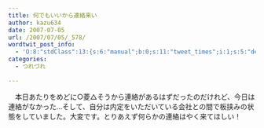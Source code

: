 ```yaml
---
title: 何でもいいから連絡来い
author: kazu634
date: 2007-07-05
url: /2007/07/05/_578/
wordtwit_post_info:
  - 'O:8:"stdClass":13:{s:6:"manual";b:0;s:11:"tweet_times";i:1;s:5:"delay";i:0;s:7:"enabled";i:1;s:10:"separation";s:2:"60";s:7:"version";s:3:"3.7";s:14:"tweet_template";b:0;s:6:"status";i:2;s:6:"result";a:0:{}s:13:"tweet_counter";i:2;s:13:"tweet_log_ids";a:1:{i:0;i:3033;}s:9:"hash_tags";a:0:{}s:8:"accounts";a:1:{i:0;s:7:"kazu634";}}'
categories:
  - つれづれ

---
```

<div class="section">
<p>
    　本日あたりをめどに○菱△そうから連絡があるはずだったのだけれど、今日は連絡がなかった…そして、自分は内定をいただいている会社との間で板挟みの状態をしていました。大変です。とりあえず何らかの連絡はやく来てほしい！
</p>
</div>